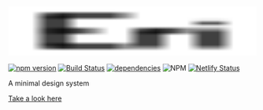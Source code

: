 [<img height="100" width="100%" src="docs/icons/icon.svg">](https://eri.netlify.com)

[![npm version](https://badge.fury.io/js/eri.svg)](https://badge.fury.io/js/eri)
[![Build Status](https://travis-ci.org/benji6/eri.svg?branch=master)](https://travis-ci.org/benji6/eri)
[![dependencies](https://david-dm.org/benji6/eri.svg)](https://david-dm.org/benji6/eri)
![NPM](https://img.shields.io/npm/l/eri)
[![Netlify Status](https://api.netlify.com/api/v1/badges/20f658d0-9029-4e25-a7e1-02ef3d9fa74c/deploy-status)](https://app.netlify.com/sites/eri/deploys)

A minimal design system

[Take a look here](https://eri.netlify.com)
